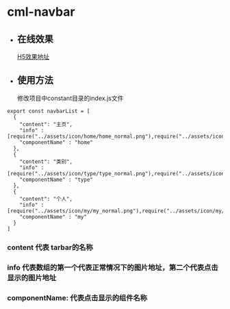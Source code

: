 # cml-navbar

* ## 在线效果 
  [H5效果地址](https://smwsk.github.io/cml-navbar/dist/web/cml-navbar.html)
* ## 使用方法
  修改项目中constant目录的index.js文件<br>
```
export const navbarList = [
  {
    "content": "主页",
    "info" : [require("../assets/icon/home/home_normal.png"),require("../assets/icon/home/home_show.png")],
    "componentName" : "home"
  },
  {
    "content": "类别",
    "info" : [require("../assets/icon/type/type_normal.png"),require("../assets/icon/type/type_show.png")],
    "componentName" : "type"
  },
  {
    "content": "个人",
    "info" : [require("../assets/icon/my/my_normal.png"),require("../assets/icon/my/my_show.png")],
    "componentName" : "my"
  }
]
```
### content 代表 tarbar的名称<br>
### info 代表数组的第一个代表正常情况下的图片地址，第二个代表点击显示的图片地址<br>
### componentName: 代表点击显示的组件名称
  